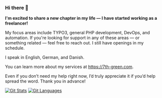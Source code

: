 ### Hi there 👋

**I'm excited to share a new chapter in my life — I have started working as a freelancer!**

My focus areas include TYPO3, general PHP development, DevOps, and automation. If you're looking for support in any of these areas — or something related — feel free to reach out. I still have openings in my schedule.

I speak in English, German, and Danish.

You can learn more about my services at https://7th-green.com.

Even if you don’t need my help right now, I’d truly appreciate it if you’d help spread the word. Thank you in advance!

<a href="https://github.com/tomasnorre"><img alt="Git Stats" src="https://github-readme-stats.vercel.app/api?username=tomasnorre&show_icons=true" /></a>
<a href="https://github.com/tomasnorre"><img alt="Git Languages" src="https://github-readme-stats.vercel.app/api/top-langs/?username=tomasnorre&layout=compact&icon_color=805AD5&text_color=657389&bg_color=ffffff&hide_border=false&langs_count=16&hide_progress=true" />
